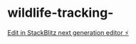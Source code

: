 # wildlife-tracking-

[Edit in StackBlitz next generation editor ⚡️](https://stackblitz.com/~/github.com/gwc-sys/wildlife-tracking-)